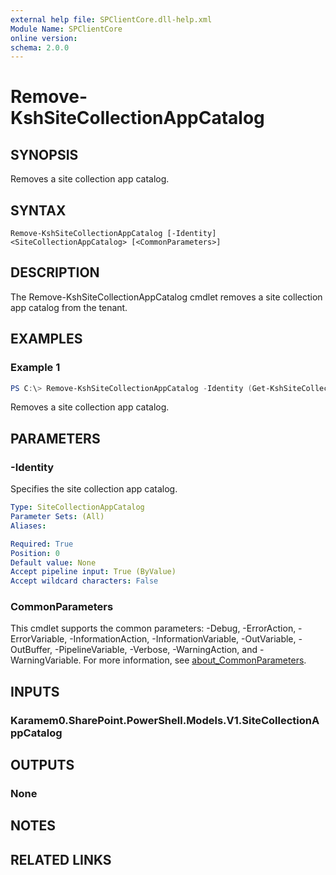 ```yaml
---
external help file: SPClientCore.dll-help.xml
Module Name: SPClientCore
online version:
schema: 2.0.0
---
```


# Remove-KshSiteCollectionAppCatalog

## SYNOPSIS
Removes a site collection app catalog.

## SYNTAX

```
Remove-KshSiteCollectionAppCatalog [-Identity] <SiteCollectionAppCatalog> [<CommonParameters>]
```

## DESCRIPTION
The Remove-KshSiteCollectionAppCatalog cmdlet removes a site collection app catalog from the tenant.

## EXAMPLES

### Example 1
```powershell
PS C:\> Remove-KshSiteCollectionAppCatalog -Identity (Get-KshSiteCollectionAppCatalog -SiteCollection (Get-KshCurrentSiteCollection))
```

Removes a site collection app catalog.

## PARAMETERS

### -Identity
Specifies the site collection app catalog.

```yaml
Type: SiteCollectionAppCatalog
Parameter Sets: (All)
Aliases:

Required: True
Position: 0
Default value: None
Accept pipeline input: True (ByValue)
Accept wildcard characters: False
```

### CommonParameters
This cmdlet supports the common parameters: -Debug, -ErrorAction, -ErrorVariable, -InformationAction, -InformationVariable, -OutVariable, -OutBuffer, -PipelineVariable, -Verbose, -WarningAction, and -WarningVariable. For more information, see [about_CommonParameters](http://go.microsoft.com/fwlink/?LinkID=113216).

## INPUTS

### Karamem0.SharePoint.PowerShell.Models.V1.SiteCollectionAppCatalog

## OUTPUTS

### None

## NOTES

## RELATED LINKS
